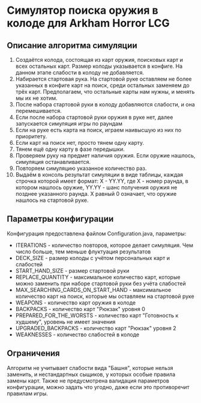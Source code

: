 # Симулятор поиска оружия в колоде для Arkham Horror LCG

## Описание алгоритма симуляции

1. Создаётся колода, состоящая из карт оружия, поисковых карт и всех остальных карт. Размер колоды указывается в конфиге. На данном этапе слабости в колоду не добавляется.
2. Набирается стартовая рука. На стартовой руке оставляем не более указанных в конфиге карт на поиск, среди остальных заменяем до трёх карт. Предполагаем, что остальные карты нам нужны, и менять мы их не хотим.
3. После набора стартовой руки в колоду добавляются слабости, и она перемешивается.
4. Если после набора стартовой руки оружия в руке нет, далее запускается симуляция игры по раундам
5. Если на руке есть карта на поиск, играем наивысшую из них по приоритету.
6. Если карт на поиск нет, просто тянем одну карту.
7. Тянем ещё одну карту в фазе передышки.
8. Проверяем руку на предмет наличия оружия. Если оружие нашлось, симуляция останавливается.
9. Повторяем симуляцию указанное количество раз.
10. Выдаём в консоль результат симуляции в виде таблицы, каждая строчка которой имеет формат: X - YY.YY, где X - номер раунда, в котором нашлось оружие, YY.YY - шанс получения оружия не позднее указанного раунда. X равный 0 означает, что оружие нашлось на стартовой руке.

## Параметры конфигурации

Конфигурация предоставлена файлом Configuration.java, параметры:

 - ITERATIONS - количество повторов, которое делает симуляция. Чем число больше, тем меньше флуктуация результатов
 - DECK_SIZE - размер колоды с учётом персональных карт и слабостей
 - START_HAND_SIZE - размер стартовой руки
 - REPLACE_QUANTITY - максимальное количество карт, которые можно заменить при наборе стартовой руки без учёта слабостей
 - MAX_SEARCHING_CARDS_ON_START_HAND - максимальное количество карт на поиск, которые мы оставляем на стартовой руке
 - WEAPONS - количество карт оружия в колоде
 - BACKPACKS - количество карт "Рюкзак" уровня 0
 - PREPARED_FOR_THE_WORSTS - количество карт "Готовность к худшему", уровень не имеет значения
 - UPGRADED_BACKPACKS - количество карт "Рюкзак" уровня 2
 - WEAKNESSES - количество слабостей в колоде

## Ограничения

Алгоритм не учитывает слабости вида "Башня", которые нельзя заменить, и нестандартных сыщиков, у которых особые правила замены карт.
Также не предусмотрена валидация параметров конфигурации, можно задать что угодно, даже если это противоречит правилам игры.
